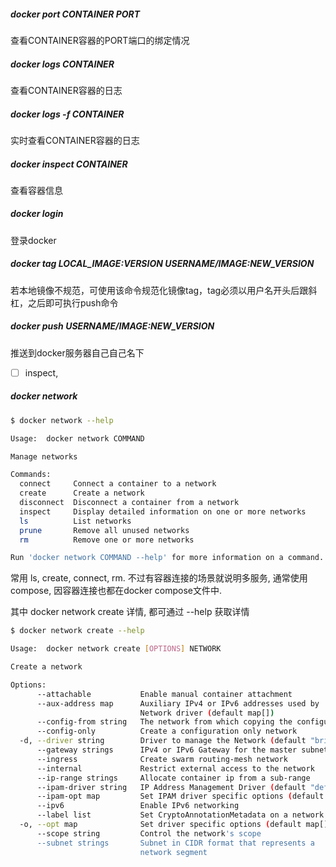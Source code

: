 ##### docker port CONTAINER PORT

查看CONTAINER容器的PORT端口的绑定情况

##### docker logs CONTAINER

查看CONTAINER容器的日志

##### docker logs -f CONTAINER

实时查看CONTAINER容器的日志

##### docker inspect CONTAINER

查看容器信息

##### docker login

登录docker

##### docker tag LOCAL_IMAGE:VERSION USERNAME/IMAGE:NEW_VERSION

若本地镜像不规范，可使用该命令规范化镜像tag，tag必须以用户名开头后跟斜杠，之后即可执行push命令

##### docker push USERNAME/IMAGE:NEW_VERSION

推送到docker服务器自己自己名下

- [ ] inspect,

##### docker network

```bash
$ docker network --help

Usage:  docker network COMMAND

Manage networks

Commands:
  connect     Connect a container to a network
  create      Create a network
  disconnect  Disconnect a container from a network
  inspect     Display detailed information on one or more networks
  ls          List networks
  prune       Remove all unused networks
  rm          Remove one or more networks

Run 'docker network COMMAND --help' for more information on a command.
```

常用 ls, create, connect, rm. 不过有容器连接的场景就说明多服务, 通常使用 compose, 因容器连接也都在docker compose文件中.

其中 docker network create 详情, 都可通过 --help 获取详情

```bash
$ docker network create --help

Usage:  docker network create [OPTIONS] NETWORK

Create a network

Options:
      --attachable           Enable manual container attachment
      --aux-address map      Auxiliary IPv4 or IPv6 addresses used by
                             Network driver (default map[])
      --config-from string   The network from which copying the configuration
      --config-only          Create a configuration only network
  -d, --driver string        Driver to manage the Network (default "bridge")
      --gateway strings      IPv4 or IPv6 Gateway for the master subnet
      --ingress              Create swarm routing-mesh network
      --internal             Restrict external access to the network
      --ip-range strings     Allocate container ip from a sub-range
      --ipam-driver string   IP Address Management Driver (default "default")
      --ipam-opt map         Set IPAM driver specific options (default map[])
      --ipv6                 Enable IPv6 networking
      --label list           Set CryptoAnnotationMetadata on a network
  -o, --opt map              Set driver specific options (default map[])
      --scope string         Control the network's scope
      --subnet strings       Subnet in CIDR format that represents a
                             network segment
```

